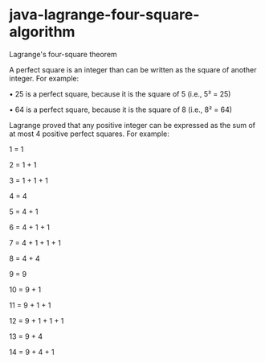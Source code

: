 # java-lagrange-four-square-algorithm
 Lagrange's four-square theorem

 A perfect square is an integer than can be written as the square of another integer. For example:

 • 25 is a perfect square, because it is the square of 5 (i.e., 5² = 25)

 • 64 is a perfect square, because it is the square of 8 (i.e., 8² = 64)

 Lagrange proved that any positive integer can be expressed as the sum of at most 4 positive perfect squares. For example:

 1 = 1
 
 2 = 1 + 1
 
 3 = 1 + 1 + 1
 
 4 = 4
 
 5 = 4 + 1
 
 6 = 4 + 1 + 1
 
 7 = 4 + 1 + 1 + 1
 
 8 = 4 + 4
 
 9 = 9
 
 10 = 9 + 1
 
 11 = 9 + 1 + 1
 
 12 = 9 + 1 + 1 + 1
 
 13 = 9 + 4
 
 14 = 9 + 4 + 1
